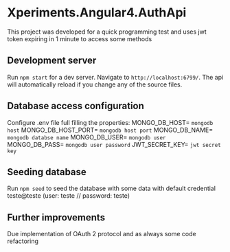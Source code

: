 # Xperiments.Angular4.AuthApi

This project was developed for a quick programming test and uses jwt token expiring in 1 minute to access some methods

## Development server

Run `npm start` for a dev server. Navigate to `http://localhost:6799/`. The api will automatically reload if you change any of the source files.


## Database access configuration

Configure .env file full filling the properties: 
MONGO_DB_HOST= `mongodb host`
MONGO_DB_HOST_PORT= `mongodb host port`
MONGO_DB_NAME= `mongodb databse name`
MONGO_DB_USER= `mongodb user`
MONGO_DB_PASS= `mongodb user password`
JWT_SECRET_KEY= `jwt secret key`


## Seeding database

Run `npm seed` to seed the database with some data with default credential teste@teste (user: teste // password: teste) 


## Further improvements

Due implementation of OAuth 2 protocol and as always some code refactoring
